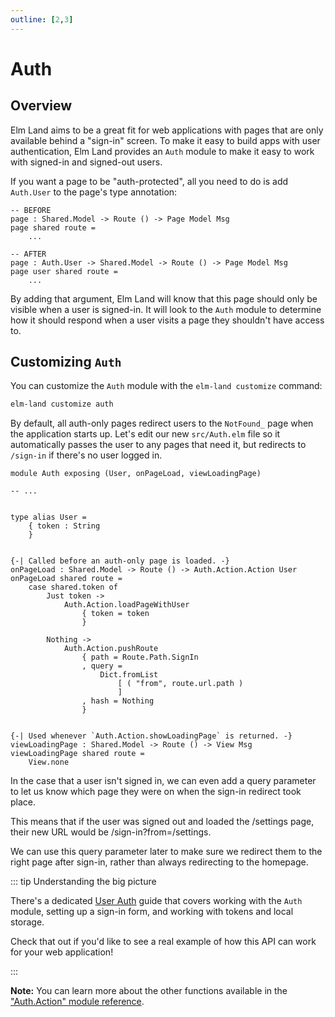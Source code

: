 ```yaml
---
outline: [2,3]
---
```


# Auth

## Overview

Elm Land aims to be a great fit for web applications with pages that are only available behind a "sign-in" screen. To make it easy to build apps with user authentication, Elm Land provides an `Auth` module to make it easy to work with signed-in and signed-out users.

If you want a page to be "auth-protected", all you need to do is add `Auth.User` to the page's type annotation:

```elm{7-8}
-- BEFORE
page : Shared.Model -> Route () -> Page Model Msg
page shared route =
    ...

-- AFTER
page : Auth.User -> Shared.Model -> Route () -> Page Model Msg
page user shared route =
    ...
```

By adding that argument, Elm Land will know that this page should only be visible when a user is signed-in. It will look to the `Auth` module to determine how it should respond when a user visits a page they shouldn't have access to.


## Customizing `Auth`

You can customize the `Auth` module with the `elm-land customize` command:

```sh
elm-land customize auth
```

By default, all auth-only pages redirect users to the `NotFound_` page when the application starts up. Let's edit our new `src/Auth.elm` file so it automatically passes the user to any pages that need it, but redirects to `/sign-in` if there's no user logged in.

```elm{7-8,14-28}
module Auth exposing (User, onPageLoad, viewLoadingPage)

-- ...


type alias User =
    { token : String
    }


{-| Called before an auth-only page is loaded. -}
onPageLoad : Shared.Model -> Route () -> Auth.Action.Action User
onPageLoad shared route =
    case shared.token of
        Just token ->
            Auth.Action.loadPageWithUser
                { token = token
                }

        Nothing ->
            Auth.Action.pushRoute
                { path = Route.Path.SignIn
                , query =
                    Dict.fromList
                        [ ( "from", route.url.path )
                        ]
                , hash = Nothing
                }


{-| Used whenever `Auth.Action.showLoadingPage` is returned. -}
viewLoadingPage : Shared.Model -> Route () -> View Msg
viewLoadingPage shared route =
    View.none
```

In the case that a user isn't signed in, we can even add a query parameter to let us know which page they were on when the sign-in redirect took place.

This means that if the user was signed out and loaded the /settings page, their new URL would be /sign-in?from=/settings.

We can use this query parameter later to make sure we redirect them to the right page after sign-in, rather than always redirecting to the homepage.

::: tip Understanding the big picture

There's a dedicated [User Auth](../guide/user-auth.md) guide that covers working with the `Auth` module, setting up a sign-in form, and working with tokens and local storage. 

Check that out if you'd like to see a real example of how this API can work for your web application!

:::

__Note:__ You can learn more about the other functions available in the ["Auth.Action" module reference](../reference/auth-action.md).
